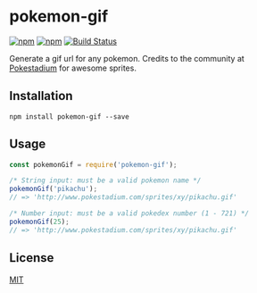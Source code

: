 pokemon-gif
============
[![npm](https://img.shields.io/npm/v/pokemon-gif.svg)](https://www.npmjs.com/package/pokemon-gif)
[![npm](https://img.shields.io/npm/dt/react-poke-sprites.svg)](https://www.npmjs.com/package/pokemon-gif)
[![Build Status](https://travis-ci.org/jackrzhang/pokemon-gif.svg?branch=master)](https://travis-ci.org/jackrzhang/pokemon-gif)

Generate a gif url for any pokemon. Credits to the community at [Pokestadium](http://www.pokestadium.com/tools/sprites) for awesome sprites.

## Installation
```shell
npm install pokemon-gif --save
```

## Usage
```js
const pokemonGif = require('pokemon-gif');

/* String input: must be a valid pokemon name */
pokemonGif('pikachu');
// => 'http://www.pokestadium.com/sprites/xy/pikachu.gif'

/* Number input: must be a valid pokedex number (1 - 721) */
pokemonGif(25);
// => 'http://www.pokestadium.com/sprites/xy/pikachu.gif'
```

## License
[MIT](https://github.com/jackrzhang/pokemon-gif/blob/master/LICENSE)
